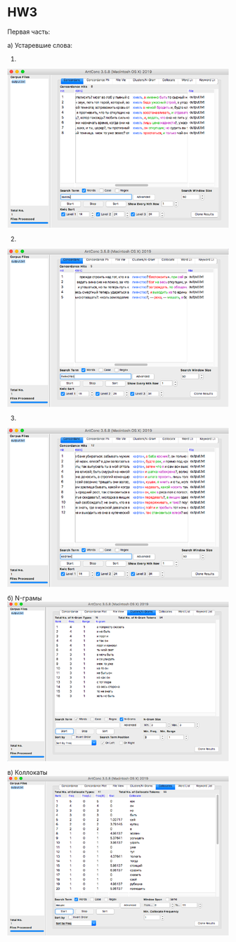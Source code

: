 # HW3

Первая часть:

а) Устаревшие слова:

1)
![](устаревшее1.PNG)

2)
![](устаревшее2.PNG)

3)
![](устаревшее3.PNG)

б) N-грамы
![](n-грамы.PNG)

в) Коллокаты
![](коллокаты.PNG)
